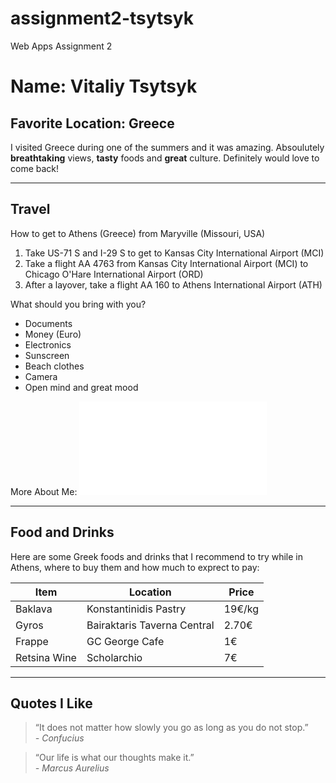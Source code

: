 # assignment2-tsytsyk
Web Apps Assignment 2

# Name: Vitaliy Tsytsyk

## Favorite Location: Greece

I visited Greece during one of the summers and it was amazing. Absoulutely **breathtaking** views, **tasty** foods and **great** culture. Definitely would love to come back!

---

## Travel
How to get to Athens (Greece) from Maryville (Missouri, USA)

1. Take US-71 S and I-29 S to get to Kansas City International Airport (MCI)
2. Take a flight AA 4763 from Kansas City International Airport (MCI) to Chicago O'Hare International Airport (ORD)
3. After a layover, take a flight AA 160 to Athens International Airport (ATH)

What should you bring with you?

- Documents
- Money (Euro)
- Electronics
- Sunscreen
- Beach clothes
- Camera
- Open mind and great mood

More About Me: ![AboutMe](AboutMe.md)

---

## Food and Drinks

Here are some Greek foods and drinks that I recommend to try while in Athens, where to buy them and how much to exprect to pay:

|Item|Location|Price|
|---|---|---|
|Baklava|Konstantinidis Pastry|19€/kg|
|Gyros|Bairaktaris Taverna Central|2.70€|
|Frappe|GC George Cafe|1€|
|Retsina Wine|Scholarchio|7€|

---

## Quotes I Like

> “It does not matter how slowly you go as long as you do not stop.”  
> *- Confucius*

> “Our life is what our thoughts make it.”  
> *- Marcus Aurelius*

